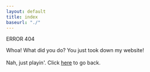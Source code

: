 ```yaml
---
layout: default
title: index
baseurl: "./"
---
```


<span class="neg">ERROR 404</span>
<p>
  Whoa! What did you do? You just took down my website!
<br>
<br>
  Nah, just playin'. Click <a href="#" onclick="history.go(-1)">here</a> to go back.
</p>
